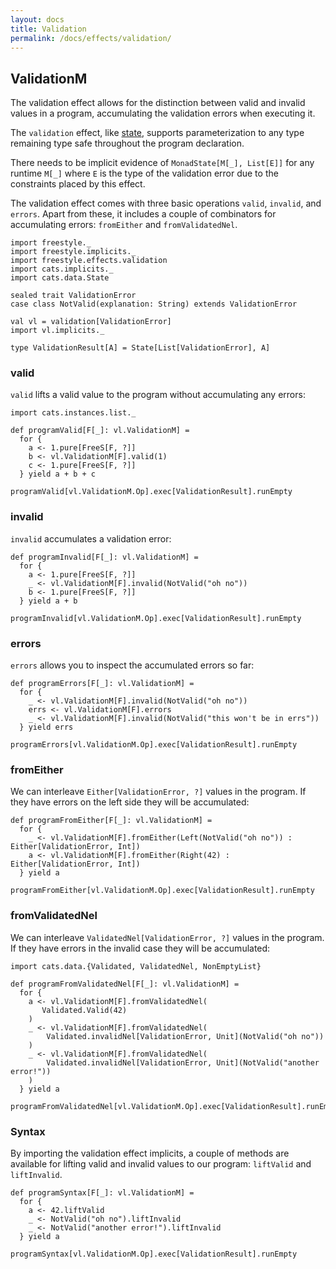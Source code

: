 ```yaml
---
layout: docs
title: Validation
permalink: /docs/effects/validation/
---
```


## ValidationM

The validation effect allows for the distinction between valid and invalid values in a program, accumulating the validation errors when executing it.

The `validation` effect, like [state](../state), supports parameterization to any type remaining type safe throughout the program declaration.

There needs to be implicit evidence of `MonadState[M[_], List[E]]`
for any runtime `M[_]` where `E` is the type of the validation error due to the constraints placed by this effect.

The validation effect comes with three basic operations `valid`, `invalid`, and `errors`. Apart from these, it includes a couple of combinators for accumulating errors: `fromEither` and `fromValidatedNel`.

```tut:silent
import freestyle._
import freestyle.implicits._
import freestyle.effects.validation
import cats.implicits._
import cats.data.State

sealed trait ValidationError
case class NotValid(explanation: String) extends ValidationError

val vl = validation[ValidationError]
import vl.implicits._

type ValidationResult[A] = State[List[ValidationError], A]
```

### valid

`valid` lifts a valid value to the program without accumulating any errors:

```tut:book
import cats.instances.list._

def programValid[F[_]: vl.ValidationM] =
  for {
    a <- 1.pure[FreeS[F, ?]]
    b <- vl.ValidationM[F].valid(1)
    c <- 1.pure[FreeS[F, ?]]
  } yield a + b + c

programValid[vl.ValidationM.Op].exec[ValidationResult].runEmpty
```

### invalid

`invalid` accumulates a validation error:

```tut:book
def programInvalid[F[_]: vl.ValidationM] =
  for {
    a <- 1.pure[FreeS[F, ?]]
    _ <- vl.ValidationM[F].invalid(NotValid("oh no"))
    b <- 1.pure[FreeS[F, ?]]
  } yield a + b

programInvalid[vl.ValidationM.Op].exec[ValidationResult].runEmpty
```

### errors

`errors` allows you to inspect the accumulated errors so far:

```tut:book
def programErrors[F[_]: vl.ValidationM] =
  for {
    _ <- vl.ValidationM[F].invalid(NotValid("oh no"))
    errs <- vl.ValidationM[F].errors
    _ <- vl.ValidationM[F].invalid(NotValid("this won't be in errs"))
  } yield errs

programErrors[vl.ValidationM.Op].exec[ValidationResult].runEmpty
```

### fromEither

We can interleave `Either[ValidationError, ?]` values in the program. If they have errors on the left side they will be accumulated:

```tut:book
def programFromEither[F[_]: vl.ValidationM] =
  for {
    _ <- vl.ValidationM[F].fromEither(Left(NotValid("oh no")) : Either[ValidationError, Int])
	a <- vl.ValidationM[F].fromEither(Right(42) : Either[ValidationError, Int])
  } yield a

programFromEither[vl.ValidationM.Op].exec[ValidationResult].runEmpty
```

### fromValidatedNel

We can interleave `ValidatedNel[ValidationError, ?]` values in the program. If they have errors in the invalid case they will be accumulated:

```tut:book
import cats.data.{Validated, ValidatedNel, NonEmptyList}

def programFromValidatedNel[F[_]: vl.ValidationM] =
  for {
    a <- vl.ValidationM[F].fromValidatedNel(
	   Validated.Valid(42)
	)
	_ <- vl.ValidationM[F].fromValidatedNel(
	    Validated.invalidNel[ValidationError, Unit](NotValid("oh no"))
    )
	_ <- vl.ValidationM[F].fromValidatedNel(
	    Validated.invalidNel[ValidationError, Unit](NotValid("another error!"))
    )
  } yield a

programFromValidatedNel[vl.ValidationM.Op].exec[ValidationResult].runEmpty
```

### Syntax

By importing the validation effect implicits, a couple of methods are available for lifting valid and invalid values to our program: `liftValid` and `liftInvalid`.

```tut:book
def programSyntax[F[_]: vl.ValidationM] =
  for {
    a <- 42.liftValid
	_ <- NotValid("oh no").liftInvalid
	_ <- NotValid("another error!").liftInvalid
  } yield a

programSyntax[vl.ValidationM.Op].exec[ValidationResult].runEmpty
```
